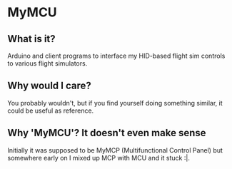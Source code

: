 MyMCU
=====

What is it?
-----------
Arduino and client programs to interface my HID-based flight sim controls to various flight simulators.

Why would I care?
-----------------
You probably wouldn't, but if you find yourself doing something similar, it could be useful as reference.

Why 'MyMCU'? It doesn't even make sense
---------------------------------------
Initially it was supposed to be MyMCP (Multifunctional Control Panel) but somewhere early on I mixed up MCP with MCU and it stuck :|.

